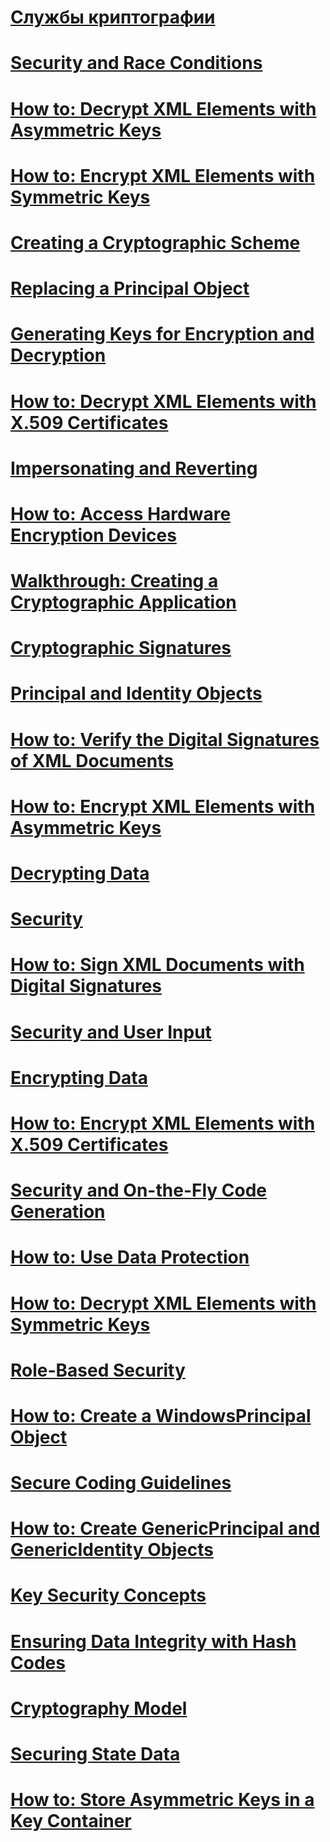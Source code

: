 # [Службы криптографии](cryptographic-services.md)
# [Security and Race Conditions](security-and-race-conditions.md)
# [How to: Decrypt XML Elements with Asymmetric Keys](how-to-decrypt-xml-elements-with-asymmetric-keys.md)
# [How to: Encrypt XML Elements with Symmetric Keys](how-to-encrypt-xml-elements-with-symmetric-keys.md)
# [Creating a Cryptographic Scheme](creating-a-cryptographic-scheme.md)
# [Replacing a Principal Object](replacing-a-principal-object.md)
# [Generating Keys for Encryption and Decryption](generating-keys-for-encryption-and-decryption.md)
# [How to: Decrypt XML Elements with X.509 Certificates](how-to-decrypt-xml-elements-with-x-509-certificates.md)
# [Impersonating and Reverting](impersonating-and-reverting.md)
# [How to: Access Hardware Encryption Devices](how-to-access-hardware-encryption-devices.md)
# [Walkthrough: Creating a Cryptographic Application](walkthrough-creating-a-cryptographic-application.md)
# [Cryptographic Signatures](cryptographic-signatures.md)
# [Principal and Identity Objects](principal-and-identity-objects.md)
# [How to: Verify the Digital Signatures of XML Documents](how-to-verify-the-digital-signatures-of-xml-documents.md)
# [How to: Encrypt XML Elements with Asymmetric Keys](how-to-encrypt-xml-elements-with-asymmetric-keys.md)
# [Decrypting Data](decrypting-data.md)
# [Security](index.md)
# [How to: Sign XML Documents with Digital Signatures](how-to-sign-xml-documents-with-digital-signatures.md)
# [Security and User Input](security-and-user-input.md)
# [Encrypting Data](encrypting-data.md)
# [How to: Encrypt XML Elements with X.509 Certificates](how-to-encrypt-xml-elements-with-x-509-certificates.md)
# [Security and On-the-Fly Code Generation](security-and-on-the-fly-code-generation.md)
# [How to: Use Data Protection](how-to-use-data-protection.md)
# [How to: Decrypt XML Elements with Symmetric Keys](how-to-decrypt-xml-elements-with-symmetric-keys.md)
# [Role-Based Security](role-based-security.md)
# [How to: Create a WindowsPrincipal Object](how-to-create-a-windowsprincipal-object.md)
# [Secure Coding Guidelines](secure-coding-guidelines.md)
# [How to: Create GenericPrincipal and GenericIdentity Objects](how-to-create-genericprincipal-and-genericidentity-objects.md)
# [Key Security Concepts](key-security-concepts.md)
# [Ensuring Data Integrity with Hash Codes](ensuring-data-integrity-with-hash-codes.md)
# [Cryptography Model](cryptography-model.md)
# [Securing State Data](securing-state-data.md)
# [How to: Store Asymmetric Keys in a Key Container](how-to-store-asymmetric-keys-in-a-key-container.md)
